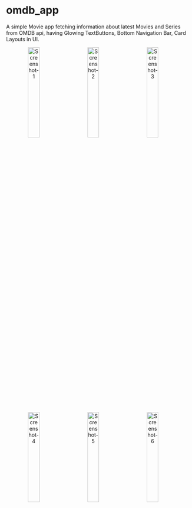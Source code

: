 # omdb_app
A simple Movie app fetching information about latest Movies and Series from OMDB api, having Glowing TextButtons, Bottom Navigation Bar, Card Layouts in UI.


<p align="center">
  <img alt="Screenshot-1" src="https://user-images.githubusercontent.com/40262579/153202172-1f6f520a-3a5b-42a2-ad15-dbc54d21f966.jpg" width="25%">
&nbsp; &nbsp; &nbsp; &nbsp;
  <img alt="Screenshot-2" src="https://user-images.githubusercontent.com/40262579/153202179-89a16b73-31fa-4f23-b3b5-5b70aaaa95e3.jpg" width="25%">
&nbsp; &nbsp; &nbsp; &nbsp;
  <img alt="Screenshot-3" src="https://user-images.githubusercontent.com/40262579/153202170-79bb163d-27f6-466c-b5df-b413e664f4e2.jpg" width="25%">
&nbsp; &nbsp; &nbsp; &nbsp;
</p>
<p align="center">
  <img alt="Screenshot-4" src="https://user-images.githubusercontent.com/40262579/153202146-66c5fc79-27d1-47af-bf83-f14f603e5ef3.jpg" width="25%">
&nbsp; &nbsp; &nbsp; &nbsp;
  <img alt="Screenshot-5" src="https://user-images.githubusercontent.com/40262579/153202162-b0534ef5-d365-4c5c-aa77-86a36d6d3609.jpg" width="25%">
&nbsp; &nbsp; &nbsp; &nbsp;
  <img alt="Screenshot-6" src="https://user-images.githubusercontent.com/40262579/153202559-87ab7cba-f386-4404-a799-953706720c22.jpg" width="25%">
&nbsp; &nbsp; &nbsp; &nbsp;
</p>


